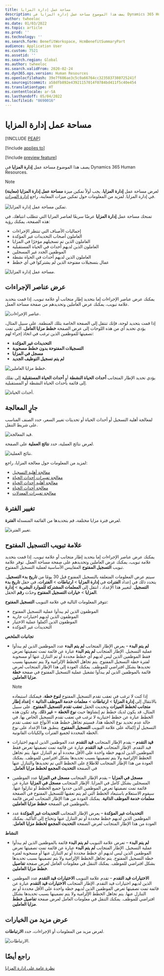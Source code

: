 ```yaml
---
title: مساحة عمل إدارة المزايا
description: يصف هذا الموضوع مساحة عمل إدارة المزايا في Dynamics 365 Human Resources.
author: twheeloc
ms.date: 01/03/2022
ms.topic: article
ms.prod: ''
ms.technology: ''
ms.search.form: BenefitWorkspace, HcmBenefitSummaryPart
audience: Application User
ms.custom: 7521
ms.assetid: ''
ms.search.region: Global
ms.author: twheeloc
ms.search.validFrom: 2020-02-24
ms.dyn365.ops.version: Human Resources
ms.openlocfilehash: 39e7f606ae3c5c0a66764cc3235837380725241f
ms.sourcegitcommit: a58dfb892e43921157014f0784bd411f5c40e454
ms.translationtype: HT
ms.contentlocale: ar-SA
ms.lasthandoff: 05/04/2022
ms.locfileid: "8690016"
---
```

# <a name="benefits-management-workspace"></a>مساحة عمل إدارة المزايا


[!INCLUDE [PEAP](../includes/peap-2.md)]

[!include [applies to](../includes/applies-to-hr.md)]

[!include [preview feature](./includes/preview-feature.md)]

يصف هذا الموضوع مساحة عمل **إدارة المزايا** في Dynamics 365 Human Resources.

> [!NOTE]
> لعرض مساحة عمل **إدارة المزايا**، يجب أولاً تمكين ميزة **مساحة عمل إدارة المزايا (معاينة)** في إدارة المزايا. لمزيد من المعلومات حول تمكين ميزات المعاينة، راجع [إدارة الميزات](hr-admin-manage-features.md).<br><br>![تمكين مساحة عمل إدارة المزايا.](./media/hr-benefits-management-workspace-enable.png)

تمنحك مساحة عمل **إدارة المزايا** عرضًا سريعًا لعناصر المزايا التي تتطلب انتباهك. في هذه الصفحة، يمكنك رؤية:

- إجماليات الأصناف التي تنتظر الإجراءات
- العاملون أصحاب التحديدات غير المؤكدة
- العاملون الذين تم تسجيلهم مؤخرًا في المزايا
- العاملون الذين لديهم أحداث في الحياة المستقبلية
- الموظفين الجدد غير المسجلين
- العاملون الذين لديهم أحداث في الحياة نشطة
- عمال بتسجيلات مفتوحة الذين لم يشتركوا في أي خطط

![مساحة عمل إدارة المزايا.](./media/hr-benefits-management-workspace.png)

## <a name="view-action-items"></a>عرض عناصر الإجراءات

يمكنك عرض عناصر الإجراءات إما بتحديد إطار متجانب أو علامة تبويب. إذا قمت بتحديد علامة تبويب، يمكنك عرض العاملين وتحديدهم من صفحة مساحة العمل.

![عناصر الإجراءات.](./media/hr-benefits-management-workspace-action-items.png)

إذا قمت بتحديد لوحة، فإنك تنتقل إلى الصفحة الخاصة بتلك المنطقة. على سبيل المثال، يؤدي تحديد أي من هذه اللوحات إلى عرض الصفحة **خطط مزايا العامل**، التي تمت تصفيتها للموظفين الذين ترغب في اتخاذ إجراء لهم:

- **التحديدات غير المؤكدة**
- **التسجيلات المفتوحة بدون خطط مسحوبة**
- **مسجل في المزايا**
- **لم يتم تسجيل التوظيف الجديد**

![خطط مزايا العاملين.](./media/hr-benefits-management-workspace-plans.png)

يؤدي تحديد الإطار المتجانب **أحداث الحياة النشطة** أو **أحداث الحياة المستقبلية** إلى نقلك إلى قائمة بأحداث الحياة النشطة أو المستقبلية.

![أحداث الحياة.](./media/hr-benefits-management-workspace-life-events.png)

## <a name="processing"></a>جارٍ المعالجة

لمعالجة أهلية التسجيل أو أحداث الحياة أو تحديثات تغيير السعر، حدد الصنف المناسب على شريط التنقل.

![قيد المعالجة.](./media/hr-benefits-management-workspace-processing.png)

لعرض نتائج العملية، حدد **نتائج العملية** على الصفحة.

![نتائج العملية.](./media/hr-benefits-management-workspace-process-results.png)

لمزيد من المعلومات حول معالجة المزايا، راجع:

- [معالجة أهلية التسجيل](hr-benefits-process-enrollment-eligibility.md)
- [معالجة تغييرات أحداث الحياة](hr-benefits-process-life-event-changes.md)
- [معالجة أهلية أحداث الحياة](hr-benefits-process-life-event-eligibility.md)
- [معالجة أحداث الحياة](hr-benefits-process-life-events.md)
- [معالجة تغييرات المعدلات](hr-benefits-process-rate-changes.md)

## <a name="change-period"></a>تغيير الفترة

لعرض فترة مزايا مختلفة، قم بتحديدها من القائمة المنسدلة **الفترة**.

![تغيير الفترة.](./media/hr-benefits-management-workspace-period.png)


## <a name="open-enrollment-tab"></a>علامة تبويب التسجيل المفتوح

يمكنك عرض عناصر الإجراءات إما بتحديد إطار متجانب أو علامة تبويب. إذا قمت بتحديد علامة تبويب، يمكنك عرض العاملين وتحديدهم على صفحة مساحة العمل.
توفر علامة تبويب **التسجيل المفتوح** المقاييس الأساسية لعملية التسجيل المفتوح. 

سيتم عرض المعلومات المتعلقة بالتسجيل المفتوح قبل 30 يومًا من **تاريخ بدء التسجيل**. يتحدد ذلك في إعداد **الفترات** في **إدارة المزايا** > **ارتباطات** > **الفترات**، في حقل **تاريخ بدء التسجيل**.  لتغيير هذا الإعداد ، انتقل إلى **المعلمات المشتركة للموارد البشرية** > **إدارة المزايا** > **خيارات التسجيل المفتوح** وحدّث **رقم** الحقل.  

تتوفر المعلومات التالية في علامة التبويب **التسجيل المفتوح**:
 - الموظفون الذين لم يبدأوا عملية التسجيل المفتوح
 - الموظفون الذين لديهم اختيارات جارية
 - الموظفون الذين أكملوا عملية الاختيار
 - التحديدات غير المؤكدة

**تجانبات الملخص**

- **لم يتم البدء** – يعرض الإطار المتجانب **لم يتم البدء** عدد الموظفين الذين لم يبدأوا عملية التسجيل. الإطار المتجانب **لم يتم البدء** عبارة عن قائمة تمت تصفيتها تعرض فقط الموظفين الذين ليس لديهم أي خطط محددة أو تم التنازل عنها أو مسحوبة لفترة خطة التسجيل المفتوح. يتم تجاهل الخطط الإلزامية ولا يتم تضمينها بسبب تحديدها بشكل افتراضي للموظف.  يمكنك العودة إلى هذا الإطار المتجانب لعرض قائمة بالموظفين الذين لم يبدأوا تشغيل عملية التسجيل المفتوح في صفحة **خطة مزايا العاملين**.

  > [!NOTE]
  > إذا كنت لا ترغب في تعقب تقدم التسجيل المفتوح **لنوع خطة**، فيمكنك استبعاده بالانتقال إلى **إدارة المزايا** > **ارتباطات** > **معلمات خدمة الموظف الذاتية‬** > **إعداد إطار متجانب لخطط الميزات‬** وتحديث الحقل **تعقب تقدم التسجيل المفتوح**.  على سبيل المثال، قد يكون لديك خطط تم إنشاؤها حيث **نوع الخطة** = **غير ذلك**. وقد تكون هذه الخطط عبارة عن خطط اختيارية لا ترغب في تعقب تقدم التسجيل الخاص بها. في حالة عدم تحديد نوع الخطة هذا، فسيتم تجاهل خطط هذه الأنواع عند تعقب تقدم التسجيل أو إكماله على علامة التبويب **التسجيل المفتوح**. ينطبق هذا الإعداد على نوع الخطة المحددة لجميع الفترات والكيانات القانونية.

- **قيد التقدم** – يقدم الإطار المتجانب **قيد التقدم** عدد الموظفين الذين لديهم اختيارات قيد التقدم. الإطار المتجانب **قيد التقدم** عبارة عن قائمة تمت تصفيتها تعرض فقط الموظفين الذين لديهم خطة واحدة على الأقل محددة أو تم التنازل عنها. يتم تجاهل الخطط الإلزامية ولا يتم تضمينها بسبب تحديدها بشكل افتراضي للموظف. يمكنك العودة من هذا الإطار المتجانب للاطلاع على الخطط التي تم تحديدها والتنازل عنها في الصفحة **التحديث المجمع لخطط مزايا العامل‬‏‫**.

- **مسجل في المزايا** – يقدم الإطار المتجانب **مسجل في المزايا** عدد الموظفين المسجلين بشكل كامل في المزايا. الإطار المتجانب **مسجل في المزايا** عبارة عن قائمة تمت تصفيتها تعرض الموظفين الذين حددوا جميع الخطط أو تنازلوا عنها. سيقوم الاستعلام باستبعاد الخطط التي لم يتم تعقبها للتسجيل المفتوح في الصفحة **معلمات خدمة الموظف الذاتية**. يمكنك العودة من هذا الإطار المتجانب لعرض قائمة بالموظفين في الصفحة **خطط مزايا العاملين**.

- **التحديدات غير المؤكدة** – يعرض الإطار المتجانب **التحديدات غير المؤكدة** عدد الموظفين الذين لديهم خطط محددة أو تم التنازل عنها وتحتاج إلى التأكيد. يمكنك العودة من هذا الإطار المتجانب لعرض الصفحة **التحديث المجمع لخطط مزايا العامل‬‏‫**.

**النشاط**

- **لم يتم البدء** – تعرض علامة التبويب **لم يتم البدء** قائمة بالموظفين الذين لم يبدأوا عملية التسجيل. الإطار المتجانب **لم يتم البدء** عبارة عن قائمة تمت تصفيتها تعرض الموظفين الذين ليس لديهم أي خطط محددة أو تم التنازل عنها أو مسحوبة لفترة خطة التسجيل المفتوح. يتم تجاهل الخطط الإلزامية ولا يتم تضمينها بسبب تحديدها بشكل افتراضي للموظف. يمكنك التنقل في معلومات العامل لعرض صفحة **تفاصيل خطط مزايا العاملين**.

- **الاختيارات قيد التقدم** – تقدم علامة التبويب **الاختيارات قيد التقدم** عدد الموظفين الذين لديهم اختيارات قيد التقدم. الإطار المتجانب **الاختيارات قيد التقدم** عبارة عن قائمة تمت تصفيتها تعرض الموظفين الذين لديهم خطة واحدة على الأقل محددة أو تم التنازل عنها. يتم تجاهل الخطط الإلزامية ولا يتم تضمينها بسبب تحديدها بشكل افتراضي للموظف. يمكنك التنقل في معلومات العامل لعرض صفحة **تفاصيل خطط مزايا العاملين**.

## <a name="view-more-options"></a>عرض مزيد من الخيارات

لعرض مزيد من المعلومات أو الإجراءات، حدد **الارتباطات**.

![الارتباطات.](./media/hr-benefits-management-workspace-links.png)

## <a name="see-also"></a>راجع أيضًا

[نظرة عامة على إدارة المزايا](hr-benefits-management-overview.md)
